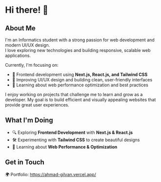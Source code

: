 # Hi there! 👋  

## About Me  
I'm an Informatics student with a strong passion for web development and modern UI/UX design.  
I love exploring new technologies and building responsive, scalable web applications.  

Currently, I'm focusing on:  
- 📌 Frontend development using **Next.js, React.js, and Tailwind CSS**  
- 🎨 Improving UI/UX design and building clean, user-friendly interfaces  
- 🚀 Learning about web performance optimization and best practices  

I enjoy working on projects that challenge me to learn and grow as a developer. My goal is to build efficient and visually appealing websites that provide great user experiences.  

## What I'm Doing  
- 🔍 Exploring **Frontend Development** with **Next.js & React.js**  
- 🛠 Experimenting with **Tailwind CSS** to create beautiful designs  
- 📖 Learning about **Web Performance & Optimization**  

## Get in Touch  
🌍 Portfolio: https://ahmad-gilvan.vercel.app/
